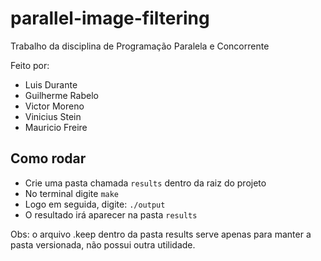 # parallel-image-filtering
Trabalho da disciplina de Programação Paralela e Concorrente

Feito por:
 - Luis Durante
 - Guilherme Rabelo
 - Victor Moreno
 - Vinicius Stein
 - Mauricio Freire

## Como rodar
 - Crie uma pasta chamada `results` dentro da raiz do projeto
 - No terminal digite `make`
 - Logo em seguida, digite: `./output`
 - O resultado irá aparecer na pasta `results`

Obs: o arquivo .keep dentro da pasta results serve apenas para manter a pasta versionada, não possui outra utilidade.
